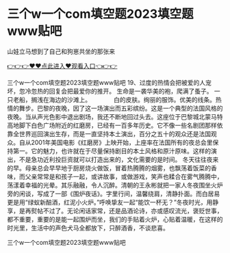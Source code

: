 # 三个w一个com填空题2023填空题www贴吧
山娃立马想到了自己和狗崽共坐的那张来

<a href="https://github.com/zchuit/pxmid/issues/2">👉👉👉♥♥点此进入♥观看入口👈👉👉</a>

三个w一个com填空题2023填空题www贴吧	19、过度的热情会把被爱的人宠坏，忽冷忽热的回复会把最爱你的推开。
		生命是一袭华美的袍，爬满了蚤子。
一只老船，搁浅在海边的沙滩上。　　
　　白的皮肤。绚丽的服饰。优美的线条。热情的舞步。巴黎的夜晚，因了这一场演出而五彩缤纷。这是一个典型的法国风格的夜晚。当从声光色影中退出剧场，我还不断地回过头去。这座位于巴黎城北蒙马特高地脚下白色广场附近的红磨房，已经有一百多年历史。它不像一些名剧团那样依靠全世界巡回演出生存，而是一直坚持本土演出，百分之五十的观众还是法国观众。自从2001年美国电影《红磨房》上映开始，上座率在法国所有的夜总会里保持第一。它的魅力，也许就在于尽量保持剧目的本土风格和原汁原味。这样的演出，不是急功近利投巨资就可以打造出来的，文化需要的是时间。
冬天往往夜来的早。母亲总会早早地于厨房烧火做饭，冒着热腾腾的烟雾，也飘荡着饭菜的香味，而父亲常常是和孩子一起，或讲故事，或做游戏，笑声也糅合在雾气腾腾中，荡漾着幸福的光晕。其乐融融，令人沉醉。清朝的王永彬就把一家人冬夜围坐火炉旁的闲谈，写成了一部《围炉夜话》。字里行间，温馨绕肩，清静扑面。而白居易更是用“绿蚁新醅酒，红泥小火炉。”呼唤挚友一起“能饮一杯无？”冬夜时光，用静享，是再熨帖不过了。无论闲话家常，还是品酒论诗，亦或感叹流光，褒贬世事，都不重要，重要的是能一起围炉而坐，我们的手贴着火炉，心贴着温暖，在这样的时光里，生活中的声色犬马全都放下，只醉酒香，不谈悲喜。

三个w一个com填空题2023填空题www贴吧
